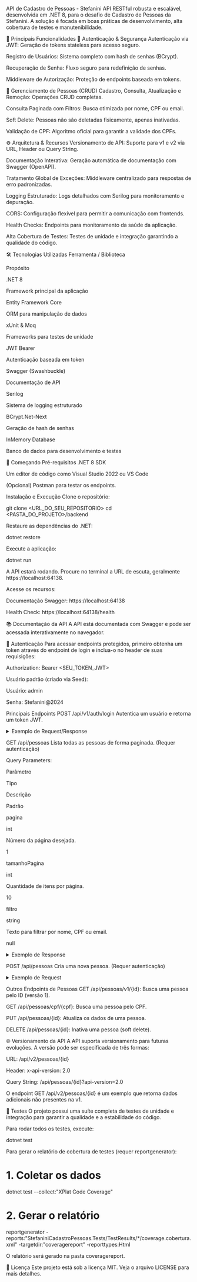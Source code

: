 API de Cadastro de Pessoas - Stefanini
API RESTful robusta e escalável, desenvolvida em .NET 8, para o desafio de Cadastro de Pessoas da Stefanini. A solução é focada em boas práticas de desenvolvimento, alta cobertura de testes e manutenibilidade.

🚀 Principais Funcionalidades
🔐 Autenticação & Segurança
Autenticação via JWT: Geração de tokens stateless para acesso seguro.

Registro de Usuários: Sistema completo com hash de senhas (BCrypt).

Recuperação de Senha: Fluxo seguro para redefinição de senhas.

Middleware de Autorização: Proteção de endpoints baseada em tokens.

👥 Gerenciamento de Pessoas (CRUD)
Cadastro, Consulta, Atualização e Remoção: Operações CRUD completas.

Consulta Paginada com Filtros: Busca otimizada por nome, CPF ou email.

Soft Delete: Pessoas não são deletadas fisicamente, apenas inativadas.

Validação de CPF: Algoritmo oficial para garantir a validade dos CPFs.

⚙️ Arquitetura & Recursos
Versionamento de API: Suporte para v1 e v2 via URL, Header ou Query String.

Documentação Interativa: Geração automática de documentação com Swagger (OpenAPI).

Tratamento Global de Exceções: Middleware centralizado para respostas de erro padronizadas.

Logging Estruturado: Logs detalhados com Serilog para monitoramento e depuração.

CORS: Configuração flexível para permitir a comunicação com frontends.

Health Checks: Endpoints para monitoramento da saúde da aplicação.

Alta Cobertura de Testes: Testes de unidade e integração garantindo a qualidade do código.

🛠️ Tecnologias Utilizadas
Ferramenta / Biblioteca

Propósito

.NET 8

Framework principal da aplicação

Entity Framework Core

ORM para manipulação de dados

xUnit & Moq

Frameworks para testes de unidade

JWT Bearer

Autenticação baseada em token

Swagger (Swashbuckle)

Documentação de API

Serilog

Sistema de logging estruturado

BCrypt.Net-Next

Geração de hash de senhas

InMemory Database

Banco de dados para desenvolvimento e testes

🔧 Começando
Pré-requisitos
.NET 8 SDK

Um editor de código como Visual Studio 2022 ou VS Code

(Opcional) Postman para testar os endpoints.

Instalação e Execução
Clone o repositório:

git clone <URL_DO_SEU_REPOSITORIO>
cd <PASTA_DO_PROJETO>/backend

Restaure as dependências do .NET:

dotnet restore

Execute a aplicação:

dotnet run

A API estará rodando. Procure no terminal a URL de escuta, geralmente https://localhost:64138.

Acesse os recursos:

Documentação Swagger: https://localhost:64138

Health Check: https://localhost:64138/health

📚 Documentação da API
A API está documentada com Swagger e pode ser acessada interativamente no navegador.

🔑 Autenticação
Para acessar endpoints protegidos, primeiro obtenha um token através do endpoint de login e inclua-o no header de suas requisições:

Authorization: Bearer <SEU_TOKEN_JWT>

Usuário padrão (criado via Seed):

Usuário: admin

Senha: Stefanini@2024

Principais Endpoints
POST /api/v1/auth/login
Autentica um usuário e retorna um token JWT.

<details>
<summary>Exemplo de Request/Response</summary>

Request Body:

{
  "usuario": "admin",
  "senha": "Stefanini@2024"
}

Response (200 OK):

{
  "token": "eyJhbGciOiJIUzI1NiIsInR5cCI6IkpXVCJ9...",
  "expiracao": "2025-09-22T12:00:00Z",
  "usuario": {
    "id": 1,
    "nomeUsuario": "admin",
    "email": "admin@stefanini.com",
    "nomeCompleto": "Administrador do Sistema",
    "perfil": "Admin"
  }
}

</details>

GET /api/pessoas
Lista todas as pessoas de forma paginada. (Requer autenticação)

Query Parameters:

Parâmetro

Tipo

Descrição

Padrão

pagina

int

Número da página desejada.

1

tamanhoPagina

int

Quantidade de itens por página.

10

filtro

string

Texto para filtrar por nome, CPF ou email.

null

<details>
<summary>Exemplo de Response</summary>

Response (200 OK):

{
  "pessoas": [
    {
      "id": 1,
      "nome": "João Silva Santos",
      "sexo": "M",
      "email": "joao.silva@email.com",
      "dataNascimento": "1990-05-15T00:00:00Z",
      "idade": 35,
      "naturalidade": "São Paulo",
      "nacionalidade": "Brasileira",
      "cpf": "123.456.789-01",
      "dataCadastro": "2025-09-22T10:00:00Z",
      "dataAtualizacao": "2025-09-22T10:00:00Z"
    }
  ],
  "total": 1,
  "pagina": 1,
  "tamanhoPagina": 10,
  "totalPaginas": 1
}

</details>

POST /api/pessoas
Cria uma nova pessoa. (Requer autenticação)

<details>
<summary>Exemplo de Request</summary>

Request Body:

{
  "nome": "Maria Oliveira Costa",
  "sexo": "F",
  "email": "maria.oliveira@email.com",
  "dataNascimento": "1985-08-22",
  "naturalidade": "Rio de Janeiro",
  "nacionalidade": "Brasileira",
  "cpf": "987.654.321-09"
}

</details>

Outros Endpoints de Pessoas
GET /api/pessoas/v1/{id}: Busca uma pessoa pelo ID (versão 1).

GET /api/pessoas/cpf/{cpf}: Busca uma pessoa pelo CPF.

PUT /api/pessoas/{id}: Atualiza os dados de uma pessoa.

DELETE /api/pessoas/{id}: Inativa uma pessoa (soft delete).

🌐 Versionamento da API
A API suporta versionamento para futuras evoluções. A versão pode ser especificada de três formas:

URL: /api/v2/pessoas/{id}

Header: x-api-version: 2.0

Query String: /api/pessoas/{id}?api-version=2.0

O endpoint GET /api/v2/pessoas/{id} é um exemplo que retorna dados adicionais não presentes na v1.

🧪 Testes
O projeto possui uma suíte completa de testes de unidade e integração para garantir a qualidade e a estabilidade do código.

Para rodar todos os testes, execute:

dotnet test

Para gerar o relatório de cobertura de testes (requer reportgenerator):

# 1. Coletar os dados
dotnet test --collect:"XPlat Code Coverage"

# 2. Gerar o relatório
reportgenerator -reports:"StefaniniCadastroPessoas.Tests/TestResults/*/coverage.cobertura.xml" -targetdir:"coveragereport" -reporttypes:Html

O relatório será gerado na pasta coveragereport.

📄 Licença
Este projeto está sob a licença MIT. Veja o arquivo LICENSE para mais detalhes.
